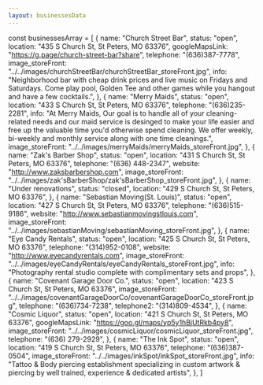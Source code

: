 ```yaml
---
layout: businessesData
---
```


const businessesArray = [
  {
    name: "Church Street Bar",
    status: "open",
    location: "435 S Church St, St Peters, MO 63376",
    googleMapsLink: "https://g.page/church-street-bar?share",
    telephone: "(636)387-7778",
    image_storeFront:
      "../../images/churchStreetBar/churchStreetBar_storeFront.jpg",
    info:
      "Neighborhood bar with cheap drink prices and live music on Fridays and Saturdays. Come play pool, Golden Tee and other games while you hangout and have a few cocktails.",
  },
  {
    name: "Merry Maids",
    status: "open",
    location: "433 S Church St, St Peters, MO 63376",
    telephone: "(636)235-2281",
    info:
      "At Merry Maids, Our goal is to handle all of your cleaning-related needs and our maid service is desinged to make your life easier and free up the valuable time you'd otherwise spend cleaning. We offer weekly, bi-weekly and monthly service along with one time cleanings.",
    image_storeFront: "../../images/merryMaids/merryMaids_storeFront.jpg",
  },
  {
    name: "Zak's Barber Shop",
    status: "open",
    location: "431 S Church St, St Peters, MO 63376",
    telephone: "(636) 448-2347",
    website: "http://www.zaksbarbershop.com",
    image_storeFront:
      "../../images/zak'sBarberShop/zak'sBarberShop_storeFront.jpg",
  },
  {
    name: "Under renovations",
    status: "closed",
    location: "429 S Church St, St Peters, MO 63376",
  },
  {
    name: "Sebastian Moving(St. Louis)",
    status: "open",
    location: "427 S Church St, St Peters, MO 63376",
    telephone: "(636)515-9186",
    website: "http://www.sebastianmovingstlouis.com",
    image_storeFront:
      "../../images/sebastianMoving/sebastianMoving_storeFront.jpg",
  },
  {
    name: "Eye Candy Rentals",
    status: "open",
    location: "425 S Church St, St Peters, MO 63376",
    telephone: "(314)952-0108",
    website: "http://www.eyecandyrentals.com",
    image_storeFront:
      "../../images/eyeCandyRentals/eyeCandyRentals_storeFront.jpg",
    info:
      "Photography rental studio complete with complimentary sets and props",
  },
  {
    name: "Covenant Garage Door Co.",
    status: "open",
    location: "423 S Church St, St Peters, MO 63376",
    image_storeFront:
      "../../images/covenantGarageDoorCo/covenantGarageDoorCo_storeFront.jpg",
    telephone: "(636)734-7238",
    telephone2: "(314)809-4534",
  },
  {
    name: "Cosmic Liquor",
    status: "open",
    location: "421 S Church St, St Peters, MO 63376",
    googleMapsLink: "https://goo.gl/maps/yp5y1hBjUtRkb4py8",
    image_storeFront: "../../images/cosmicLiquor/cosmicLiquor_storeFront.jpg",
    telephone: "(636) 279-2929",
  },
  {
    name: "The Ink Spot",
    status: "open",
    location: "419 S Church St, St Peters, MO 63376",
    telephone: "(636)387-0504",
    image_storeFront: "../../images/inkSpot/inkSpot_storeFront.jpg",
    info:
      "Tattoo & Body piercing establishment specializing in custom artwork & piercing by well trained, experience & dedicated artists",
  },
]
